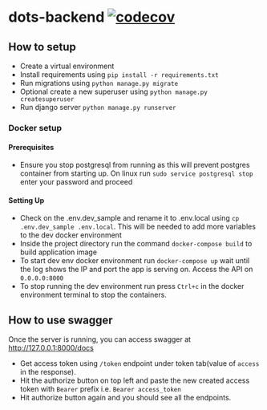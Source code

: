 # dots-backend [![codecov](https://codecov.io/gh/hikaya-io/dots-backend/branch/master/graph/badge.svg)](https://codecov.io/gh/hikaya-io/dots-backend)


## How to setup

- Create a virtual environment
- Install requirements using `pip install -r requirements.txt`
- Run migrations using `python manage.py migrate`
- Optional create a new superuser using `python manage.py createsuperuser`
- Run django server `python manage.py runserver`

### Docker setup

#### Prerequisites
- Ensure you stop postgresql from running as this will prevent postgres container from starting up. On linux run `sudo service postgresql stop` enter your password and proceed

#### Setting Up
- Check on the .env.dev_sample and rename it to .env.local using `cp .env.dev_sample .env.local`. This will be needed to add more variables to the dev docker environment
- Inside the project directory run the command `docker-compose build` to build application image
- To start dev env docker environment run `docker-compose up` wait until the log shows the IP and port the app is serving on. Access the API on `0.0.0.0:8000`
- To stop running the dev environment run press `Ctrl+c` in the docker environment terminal to stop the containers.


## How to use swagger
Once the server is running, you can access swagger at http://127.0.0.1:8000/docs

- Get access token using `/token` endpoint under token tab(value of `access` in the response).
- Hit the authorize button on top left and paste the new created access token with `Bearer` prefix i.e. `Bearer access_token`
- Hit authorize button again and you should see all the endpoints.
